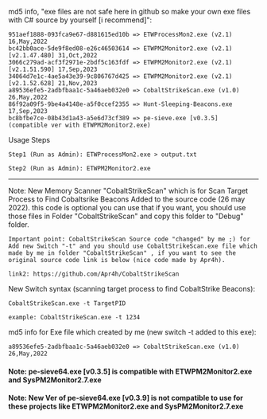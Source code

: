 md5 info, "exe files are not safe here in github so make your own exe files with C# source by yourself [i recommend]":
     
    951aef1888-093fca9e67-d881615ed10b => ETWProcessMon2.exe (v2.1) 16,May,2022    
    bc42bb0ace-5de9f8ed08-e26c46503614 => ETWPM2Monitor2.exe (v2.1) [v2.1.47.480] 31,Oct,2022 
    3066c279ad-acf3f2971e-2bdf5c163fdf => ETWPM2Monitor2.exe (v2.1) [v2.1.51.590] 17,Sep,2023
    34064d7e1c-4ae5a43e39-9c806767d425 => ETWPM2Monitor2.exe (v2.1) [v2.1.52.628] 21,Nov,2023
    a89536efe5-2adbfbaa1c-5a46aeb032e0 => CobaltStrikeScan.exe (v1.0) 26,May,2022
    86f92a09f5-9be4a4148e-a5f0ccef2355 => Hunt-Sleeping-Beacons.exe 17,Sep,2023
    bc8bfbe7ce-08b43d1a43-a5e6d73cf389 => pe-sieve.exe [v0.3.5] (compatible ver with ETWPM2Monitor2.exe)

Usage Steps

    Step1 (Run as Admin): ETWProcessMon2.exe > output.txt

    Step2 (Run as Admin): ETWPM2Monitor2.exe

----------------------------------

Note: New Memory Scanner "CobaltStrikeScan" which is for Scan Target Process to Find Cobaltsrike Beacons Added to the source code (26 may 2022). this code is optional you can use that if you want, you should use those files in Folder "CobaltStrikeScan" and copy this folder to "Debug" folder.

`Important point: CobaltStrikeScan Source code "changed" by me ;) for Add new Switch "-t" and you should use CobaltStrikeScan.exe file which made by me in folder "CobaltStrikeScan" , if you want to see the original source code link is below (nice code made by Apr4h).`

    link2: https://github.com/Apr4h/CobaltStrikeScan
 
New Switch syntax (scanning target process to find CobaltStrike Beacons): 
                
    CobaltStrikeScan.exe -t TargetPID 
                    
    example: CobaltStrikeScan.exe -t 1234            
   
 md5 info for Exe file which created by me (new switch -t added to this exe):
            
    a89536efe5-2adbfbaa1c-5a46aeb032e0 => CobaltStrikeScan.exe (v1.0) 26,May,2022   


#### Note: pe-sieve64.exe [v0.3.5] is compatible with ETWPM2Monitor2.exe and SysPM2Monitor2.7.exe

#### Note: New Ver of pe-sieve64.exe [v0.3.9] is not compatible to use for these projects like ETWPM2Monitor2.exe and SysPM2Monitor2.7.exe
